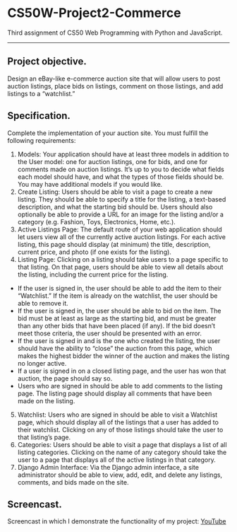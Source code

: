 # CS50W-Project2-Commerce
 Third assignment of CS50 Web Programming with Python and JavaScript.
 ___

## Project objective.
Design an eBay-like e-commerce auction site that will allow users to post auction listings, place bids on listings, comment on those listings, and add listings to a “watchlist.”

## Specification.
Complete the implementation of your auction site. You must fulfill the following requirements:

1. Models: Your application should have at least three models in addition to the User model: one for auction listings, one for bids, and one for comments made on auction listings. It’s up to you to decide what fields each model should have, and what the types of those fields should be. You may have additional models if you would like.
2. Create Listing: Users should be able to visit a page to create a new listing. They should be able to specify a title for the listing, a text-based description, and what the starting bid should be. Users should also optionally be able to provide a URL for an image for the listing and/or a category (e.g. Fashion, Toys, Electronics, Home, etc.).
3. Active Listings Page: The default route of your web application should let users view all of the currently active auction listings. For each active listing, this page should display (at minimum) the title, description, current price, and photo (if one exists for the listing).
4. Listing Page: Clicking on a listing should take users to a page specific to that listing. On that page, users should be able to view all details about the listing, including the current price for the listing.
  + If the user is signed in, the user should be able to add the item to their “Watchlist.” If the item is already on the watchlist, the user should be able to remove it.
  + If the user is signed in, the user should be able to bid on the item. The bid must be at least as large as the starting bid, and must be greater than any other bids that have been placed (if any). If the bid doesn’t meet those criteria, the user should be presented with an error.
  + If the user is signed in and is the one who created the listing, the user should have the ability to “close” the auction from this page, which makes the highest bidder the winner of the auction and makes the listing no longer active.
  + If a user is signed in on a closed listing page, and the user has won that auction, the page should say so.
  + Users who are signed in should be able to add comments to the listing page. The listing page should display all comments that have been made on the listing.
5. Watchlist: Users who are signed in should be able to visit a Watchlist page, which should display all of the listings that a user has added to their watchlist. Clicking on any of those listings should take the user to that listing’s page.
6. Categories: Users should be able to visit a page that displays a list of all listing categories. Clicking on the name of any category should take the user to a page that displays all of the active listings in that category.
7. Django Admin Interface: Via the Django admin interface, a site administrator should be able to view, add, edit, and delete any listings, comments, and bids made on the site.

## Screencast.
Screencast in which I demonstrate the functionality of my project: [YouTube](https://youtu.be/YJ8OM_L9Koo)
